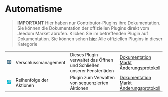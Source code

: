 
# Automatisme


>**IMPORTANT**
>Hier haben nur Contributor-Plugins ihre Dokumentation. Sie können die Dokumentation der offiziellen Plugins direkt vom Jeedom Market abrufen. Klicken Sie im betreffenden Plugin auf Dokumentation.
>Sie können sehen [hier](https://market.jeedom.com/index.php?v=d&p=market&type=plugin&categorie=automatisation) Alle offiziellen Plugins in dieser Kategorie


| | | | |
|--- | --- | --- | ---|
|<img src="Volets/Volets_icon.png" class="pluginLogo" width="100" />|Verschlussmanagement|Dieses Plugin verwaltet das Öffnen und Schließen unserer Fensterläden|[Dokumentation](https://mika-nt28.github.io/Documentations/Volets/de_DE/)<br/>[Markt](https://market.jeedom.com/index.php?v=d&p=market_display&id=2612)<br/>[Änderungsprotokoll](https://mika-nt28.github.io/Documentations/Volets/de_DE/changelog)|
|<img src="sequencing/sequencing_icon.png" class="pluginLogo" width="100" />|Reihenfolge der Aktionen|Plugin zum Verwalten von sequenzierten Aktionen|[Dokumentation](https://agp42.github.io/sequencing/de_DE/)<br/>[Markt](https://market.jeedom.com/index.php?v=d&p=market_display&id=3982)<br/>[Änderungsprotokoll](https://agp42.github.io/sequencing/de_DE/changelog)|
